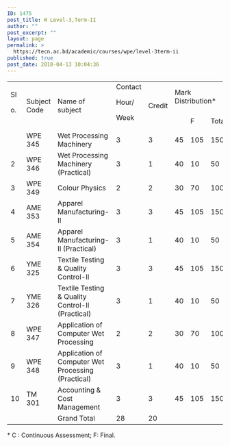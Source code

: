 ```yaml
---
ID: 1475
post_title: W Level-3,Term-II
author: ""
post_excerpt: ""
layout: page
permalink: >
  https://tecn.ac.bd/academic/courses/wpe/level-3term-ii
published: true
post_date: 2018-04-13 10:04:36
---
```

<table width="631">
<tbody>
<tr>
<td rowspan="2" width="34">Sl

o.</td>
<td rowspan="2" width="86">Subject Code</td>
<td rowspan="2" width="228">Name of subject</td>
<td rowspan="2" width="56">Contact

Hour/

Week</td>
<td rowspan="2" width="57">Credit</td>
<td colspan="3" width="169">Mark Distribution*</td>
</tr>
<tr>
<td width="57"></td>
<td width="56">F</td>
<td width="56">Total</td>
</tr>
<tr>
<td width="34"></td>
<td width="86">WPE 345</td>
<td width="228">Wet Processing Machinery</td>
<td width="56">3</td>
<td width="57">3</td>
<td width="57">45</td>
<td width="56">105</td>
<td width="56">150</td>
</tr>
<tr>
<td width="34">2</td>
<td width="86">WPE 346</td>
<td width="228">Wet Processing Machinery (Practical)</td>
<td width="56">3</td>
<td width="57">1</td>
<td width="57">40</td>
<td width="56">10</td>
<td width="56">50</td>
</tr>
<tr>
<td width="34">3</td>
<td width="86">WPE 349</td>
<td width="228">Colour Physics</td>
<td width="56">2</td>
<td width="57">2</td>
<td width="57">30</td>
<td width="56">70</td>
<td width="56">100</td>
</tr>
<tr>
<td width="34">4</td>
<td width="86">AME 353</td>
<td width="228">Apparel Manufacturing-Il</td>
<td width="56">3</td>
<td width="57">3</td>
<td width="57">45</td>
<td width="56">105</td>
<td width="56">150</td>
</tr>
<tr>
<td width="34">5</td>
<td width="86">AME 354</td>
<td width="228">Apparel Manufacturing-Il (Practical)</td>
<td width="56">3</td>
<td width="57">1</td>
<td width="57">40</td>
<td width="56">10</td>
<td width="56">50</td>
</tr>
<tr>
<td width="34">6</td>
<td width="86">YME 325</td>
<td width="228">Textile Testing &amp; Quality Control-Il</td>
<td width="56">3</td>
<td width="57">3</td>
<td width="57">45</td>
<td width="56">105</td>
<td width="56">150</td>
</tr>
<tr>
<td width="34">7</td>
<td width="86">YME 326</td>
<td width="228">Textile Testing &amp; Quality Control-Il (Practical)</td>
<td width="56">3</td>
<td width="57">1</td>
<td width="57">40</td>
<td width="56">10</td>
<td width="56">50</td>
</tr>
<tr>
<td width="34">8</td>
<td width="86">WPE 347</td>
<td width="228">Application of Computer Wet Processing</td>
<td width="56">2</td>
<td width="57">2</td>
<td width="57">30</td>
<td width="56">70</td>
<td width="56">100</td>
</tr>
<tr>
<td width="34">9</td>
<td width="86">WPE 348</td>
<td width="228">Application of Computer Wet Processing (Practical)</td>
<td width="56">3</td>
<td width="57">1</td>
<td width="57">40</td>
<td width="56">10</td>
<td width="56">50</td>
</tr>
<tr>
<td width="34">10</td>
<td width="86">TM 301</td>
<td width="228">Accounting &amp; Cost Management</td>
<td width="56">3</td>
<td width="57">3</td>
<td width="57">45</td>
<td width="56">105</td>
<td width="56">150</td>
</tr>
<tr>
<td width="34"></td>
<td width="86"></td>
<td width="228">Grand Total</td>
<td width="56">28</td>
<td width="57">20</td>
<td width="57"></td>
<td width="56"></td>
<td width="56"></td>
</tr>
</tbody>
</table>
* C : Continuous Assessment; F: Final.